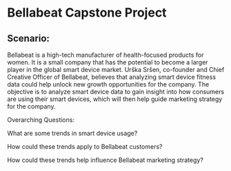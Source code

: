 # Bellabeat Capstone Project

## Scenario:

Bellabeat is a high-tech manufacturer of health-focused products for women. It is a small company that has the potential to become a larger player in the global smart device market. Urška Sršen, co-founder and Chief Creative Officer of Bellabeat, believes that analyzing smart device fitness data could help unlock new growth opportunities for the company. The objective is to analyze smart device data to gain insight into how consumers are using their smart devices, which will then help guide marketing strategy for the company.

Overarching Questions:

What are some trends in smart device usage?

How could these trends apply to Bellabeat customers?

How could these trends help influence Bellabeat marketing strategy?

